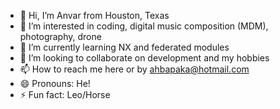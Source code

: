 - 👋 Hi, I’m Anvar from Houston, Texas
- 👀 I’m interested in coding, digital music composition (MDM), photography, drone
- 🌱 I’m currently learning NX and federated modules
- 💞️ I’m looking to collaborate on development and my hobbies
- 📫 How to reach me here or by ahbapaka@hotmail.com
- 😄 Pronouns: He!
- ⚡ Fun fact: Leo/Horse

<!---
AnvarTexan/AnvarTexan is a ✨ special ✨ repository because its `README.md` (this file) appears on your GitHub profile.
You can click the Preview link to take a look at your changes.
--->

